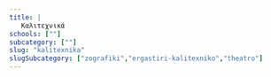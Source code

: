 ```yaml
---
title: |
   Καλιτεχνικά
schools: [""]
subcategory: [""]
slug: "kalitexnika"
slugSubcategory: ["zografiki","ergastiri-kalitexniko","theatro"]
---
```




